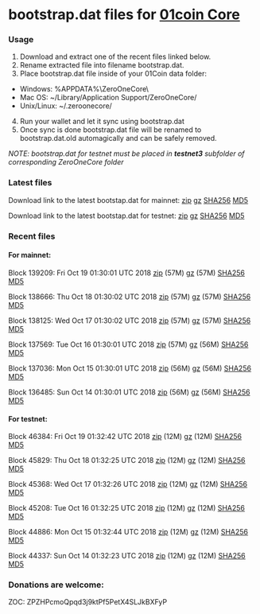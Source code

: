 # bootstrap.dat files for [01coin Core](https://01coin.io)

### Usage

1. Download and extract one of the recent files linked below.
2. Rename extracted file into filename bootstrap.dat.
3. Place bootstrap.dat file inside of your 01Coin data folder:
 - Windows: %APPDATA%\ZeroOneCore\
 - Mac OS: ~/Library/Application Support/ZeroOneCore/
 - Unix/Linux: ~/.zeroonecore/
4. Run your wallet and let it sync using bootstrap.dat
5. Once sync is done bootstrap.dat file will be renamed to bootstrap.dat.old automagically and can be safely removed.

_NOTE: bootstrap.dat for testnet must be placed in **testnet3** subfolder of corresponding ZeroOneCore folder_

### Latest files
Download link to the latest bootstap.dat for mainnet: [zip](https://files.01coin.io/mainnet/bootstrap.dat.zip) [gz](https://files.01coin.io/mainnet/bootstrap.dat.tar.gz) [SHA256](https://files.01coin.io/mainnet/sha256.txt) [MD5](https://files.01coin.io/mainnet/md5.txt)

Download link to the latest bootstap.dat for testnet: [zip](https://files.01coin.io/testnet/bootstrap.dat.zip) [gz](https://files.01coin.io/testnet/bootstrap.dat.tar.gz) [SHA256](https://files.01coin.io/testnet/sha256.txt) [MD5](https://files.01coin.io/testnet/md5.txt)

### Recent files

#### For mainnet:

Block 139209: Fri Oct 19 01:30:01 UTC 2018 [zip](https://files.01coin.io/mainnet/2018-10-19/bootstrap.dat.zip) (57M) [gz](https://files.01coin.io/mainnet/2018-10-19/bootstrap.dat.tar.gz) (57M) [SHA256](https://files.01coin.io/mainnet/2018-10-19/sha256.txt) [MD5](https://files.01coin.io/mainnet/2018-10-19/md5.txt)

Block 138666: Thu Oct 18 01:30:02 UTC 2018 [zip](https://files.01coin.io/mainnet/2018-10-18/bootstrap.dat.zip) (57M) [gz](https://files.01coin.io/mainnet/2018-10-18/bootstrap.dat.tar.gz) (57M) [SHA256](https://files.01coin.io/mainnet/2018-10-18/sha256.txt) [MD5](https://files.01coin.io/mainnet/2018-10-18/md5.txt)

Block 138125: Wed Oct 17 01:30:02 UTC 2018 [zip](https://files.01coin.io/mainnet/2018-10-17/bootstrap.dat.zip) (57M) [gz](https://files.01coin.io/mainnet/2018-10-17/bootstrap.dat.tar.gz) (57M) [SHA256](https://files.01coin.io/mainnet/2018-10-17/sha256.txt) [MD5](https://files.01coin.io/mainnet/2018-10-17/md5.txt)

Block 137569: Tue Oct 16 01:30:01 UTC 2018 [zip](https://files.01coin.io/mainnet/2018-10-16/bootstrap.dat.zip) (57M) [gz](https://files.01coin.io/mainnet/2018-10-16/bootstrap.dat.tar.gz) (56M) [SHA256](https://files.01coin.io/mainnet/2018-10-16/sha256.txt) [MD5](https://files.01coin.io/mainnet/2018-10-16/md5.txt)

Block 137036: Mon Oct 15 01:30:01 UTC 2018 [zip](https://files.01coin.io/mainnet/2018-10-15/bootstrap.dat.zip) (56M) [gz](https://files.01coin.io/mainnet/2018-10-15/bootstrap.dat.tar.gz) (56M) [SHA256](https://files.01coin.io/mainnet/2018-10-15/sha256.txt) [MD5](https://files.01coin.io/mainnet/2018-10-15/md5.txt)

Block 136485: Sun Oct 14 01:30:01 UTC 2018 [zip](https://files.01coin.io/mainnet/2018-10-14/bootstrap.dat.zip) (56M) [gz](https://files.01coin.io/mainnet/2018-10-14/bootstrap.dat.tar.gz) (56M) [SHA256](https://files.01coin.io/mainnet/2018-10-14/sha256.txt) [MD5](https://files.01coin.io/mainnet/2018-10-14/md5.txt)


#### For testnet:

Block 46384: Fri Oct 19 01:32:42 UTC 2018 [zip](https://files.01coin.io/testnet/2018-10-19/bootstrap.dat.zip) (12M) [gz](https://files.01coin.io/testnet/2018-10-19/bootstrap.dat.tar.gz) (12M) [SHA256](https://files.01coin.io/testnet/2018-10-19/sha256.txt) [MD5](https://files.01coin.io/testnet/2018-10-19/md5.txt)

Block 45829: Thu Oct 18 01:32:25 UTC 2018 [zip](https://files.01coin.io/testnet/2018-10-18/bootstrap.dat.zip) (12M) [gz](https://files.01coin.io/testnet/2018-10-18/bootstrap.dat.tar.gz) (12M) [SHA256](https://files.01coin.io/testnet/2018-10-18/sha256.txt) [MD5](https://files.01coin.io/testnet/2018-10-18/md5.txt)

Block 45368: Wed Oct 17 01:32:26 UTC 2018 [zip](https://files.01coin.io/testnet/2018-10-17/bootstrap.dat.zip) (12M) [gz](https://files.01coin.io/testnet/2018-10-17/bootstrap.dat.tar.gz) (12M) [SHA256](https://files.01coin.io/testnet/2018-10-17/sha256.txt) [MD5](https://files.01coin.io/testnet/2018-10-17/md5.txt)

Block 45208: Tue Oct 16 01:32:25 UTC 2018 [zip](https://files.01coin.io/testnet/2018-10-16/bootstrap.dat.zip) (12M) [gz](https://files.01coin.io/testnet/2018-10-16/bootstrap.dat.tar.gz) (12M) [SHA256](https://files.01coin.io/testnet/2018-10-16/sha256.txt) [MD5](https://files.01coin.io/testnet/2018-10-16/md5.txt)

Block 44886: Mon Oct 15 01:32:44 UTC 2018 [zip](https://files.01coin.io/testnet/2018-10-15/bootstrap.dat.zip) (12M) [gz](https://files.01coin.io/testnet/2018-10-15/bootstrap.dat.tar.gz) (12M) [SHA256](https://files.01coin.io/testnet/2018-10-15/sha256.txt) [MD5](https://files.01coin.io/testnet/2018-10-15/md5.txt)

Block 44337: Sun Oct 14 01:32:23 UTC 2018 [zip](https://files.01coin.io/testnet/2018-10-14/bootstrap.dat.zip) (12M) [gz](https://files.01coin.io/testnet/2018-10-14/bootstrap.dat.tar.gz) (12M) [SHA256](https://files.01coin.io/testnet/2018-10-14/sha256.txt) [MD5](https://files.01coin.io/testnet/2018-10-14/md5.txt)


### Donations are welcome:

ZOC: ZPZHPcmoQpqd3j9ktPf5PetX4SLJkBXFyP
